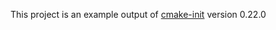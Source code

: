 This project is an example output of
[cmake-init](https://github.com/friendlyanon/cmake-init) version 0.22.0
